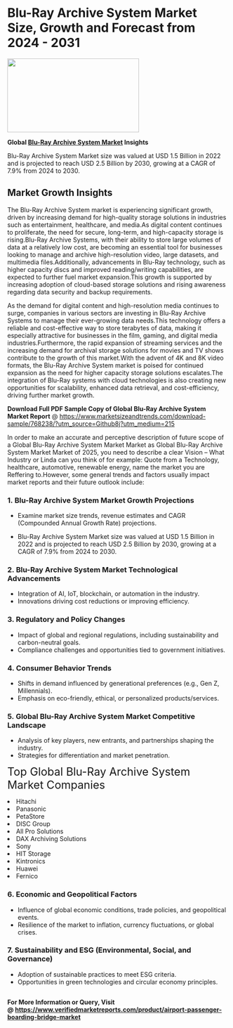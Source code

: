 <H1>Blu-Ray Archive System Market Size, Growth and Forecast from 2024 - 2031</H1><img class="aligncenter size-medium wp-image-584254" src="https://thirdeyenews.in/wp-content/uploads/2024/09/Global-Market-Research-300x168.jpeg" alt="" width="300" height="168" /><p><strong>Global&nbsp;<a href="https://www.marketsizeandtrends.com/download-sample/768238/?utm_source=Github8j?utm_medium=215">Blu-Ray Archive System Market</a> Insights</strong></p><p>Blu-Ray Archive System Market size was valued at USD 1.5 Billion in 2022 and is projected to reach USD 2.5 Billion by 2030, growing at a CAGR of 7.9% from 2024 to 2030.</p><p><h2>Market Growth Insights</h2> <p>The Blu-Ray Archive System market is experiencing significant growth, driven by increasing demand for high-quality storage solutions in industries such as entertainment, healthcare, and media.As digital content continues to proliferate, the need for secure, long-term, and high-capacity storage is rising.Blu-Ray Archive Systems, with their ability to store large volumes of data at a relatively low cost, are becoming an essential tool for businesses looking to manage and archive high-resolution video, large datasets, and multimedia files.Additionally, advancements in Blu-Ray technology, such as higher capacity discs and improved reading/writing capabilities, are expected to further fuel market expansion.This growth is supported by increasing adoption of cloud-based storage solutions and rising awareness regarding data security and backup requirements.</p> <p>As the demand for digital content and high-resolution media continues to surge, companies in various sectors are investing in Blu-Ray Archive Systems to manage their ever-growing data needs.This technology offers a reliable and cost-effective way to store terabytes of data, making it especially attractive for businesses in the film, gaming, and digital media industries.Furthermore, the rapid expansion of streaming services and the increasing demand for archival storage solutions for movies and TV shows contribute to the growth of this market.With the advent of 4K and 8K video formats, the Blu-Ray Archive System market is poised for continued expansion as the need for higher capacity storage solutions escalates.The integration of Blu-Ray systems with cloud technologies is also creating new opportunities for scalability, enhanced data retrieval, and cost-efficiency, driving further market growth.</p> <p><span class=""><strong>Download Full PDF Sample Copy of Global Blu-Ray Archive System Market Report</strong> @ <a href="https://www.marketsizeandtrends.com/download-sample/768238/?utm_source=Github8j?utm_medium=215" target="_blank">https://www.marketsizeandtrends.com/download-sample/768238/?utm_source=Github8j?utm_medium=215</a></span></p><p>In order to make an accurate and perceptive description of future scope of a Global&nbsp;Blu-Ray Archive System Market Market as Global&nbsp;Blu-Ray Archive System Market Market of 2025, you need to describe a clear Vision &ndash; What Industry or Linda can you think of for example: Quote from a Technology, healthcare, automotive, renewable energy, name the market you are Reffering to.However, some general trends and factors usually impact market reports and their future outlook include:</p><h3>1.&nbsp;<strong>Blu-Ray Archive System Market Growth Projections</strong></h3><ul><li>Examine market size trends, revenue estimates and CAGR (Compounded Annual Growth Rate) projections.</li><li><p>Blu-Ray Archive System Market size was valued at USD 1.5 Billion in 2022 and is projected to reach USD 2.5 Billion by 2030, growing at a CAGR of 7.9% from 2024 to 2030.</p></li></ul><h3>2.&nbsp;<strong>Blu-Ray Archive System Market Technological Advancements</strong></h3><ul><li>Integration of AI, IoT, blockchain, or automation in the industry.</li><li>Innovations driving cost reductions or improving efficiency.</li></ul><h3>3.&nbsp;<strong>Regulatory and Policy Changes</strong></h3><ul><li>Impact of global and regional regulations, including sustainability and carbon-neutral goals.</li><li>Compliance challenges and opportunities tied to government initiatives.</li></ul><h3>4.&nbsp;<strong>Consumer Behavior Trends</strong></h3><ul><li>Shifts in demand influenced by generational preferences (e.g., Gen Z, Millennials).</li><li>Emphasis on eco-friendly, ethical, or personalized products/services.</li></ul><h3>5.&nbsp;<strong>Global Blu-Ray Archive System Market Competitive Landscape</strong></h3><ul><li>Analysis of key players, new entrants, and partnerships shaping the industry.</li><li>Strategies for differentiation and market penetration.</li></ul><p data-pm-slice="1 1 []"><span style="color: inherit; font-family: inherit; font-size: 25px;">Top Global Blu-Ray Archive System Market Companies</span></p><div class="" data-test-id=""><p><li>Hitachi</li><li> Panasonic</li><li> PetaStore</li><li> DISC Group</li><li> All Pro Solutions</li><li> DAX Archiving Solutions</li><li> Sony</li><li> HIT Storage</li><li> Kintronics</li><li> Huawei</li><li> Fernico</li></p></div><h3>6.&nbsp;<strong>Economic and Geopolitical Factors</strong></h3><ul><li>Influence of global economic conditions, trade policies, and geopolitical events.</li><li>Resilience of the market to inflation, currency fluctuations, or global crises.</li></ul><h3>7.&nbsp;<strong>Sustainability and ESG (Environmental, Social, and Governance)</strong></h3><ul><li>Adoption of sustainable practices to meet ESG criteria.</li><li>Opportunities in green technologies and circular economy principles.</li></ul><h2><strong style="font-size: 14px;">For More Information or Query, Visit @&nbsp;</strong><a style="background-color: #ffffff; font-size: 14px;" href="https://www.marketsizeandtrends.com/report/blu-ray-archive-system-market/" target="_blank">https://www.verifiedmarketreports.com/product/airport-passenger-boarding-bridge-market</a></h2>